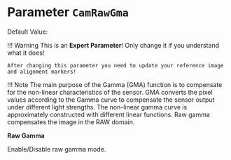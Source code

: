 # Parameter `CamRawGma`
Default Value: ` `

!!! Warning
    This is an **Expert Parameter**! Only change it if you understand what it does!

    After changing this parameter you need to update your reference image and alignment markers!

!!! Note
    The main purpose of the Gamma (GMA) function is to compensate for the non-linear characteristics of the sensor. GMA
    converts the pixel values according to the Gamma curve to compensate the sensor output under different light strengths.
    The non-linear gamma curve is approximately constructed with different linear functions. Raw gamma compensates the
    image in the RAW domain.

**Raw Gamma**

Enable/Disable raw gamma mode.
